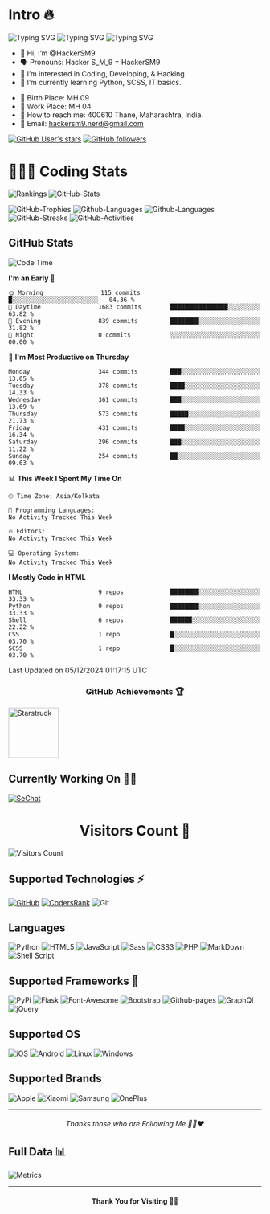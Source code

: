 # Intro 🔥
![Typing SVG](https://readme-typing-svg.herokuapp.com?font=Splash&pause=600&color=72DDF7&width=305&lines=Hi+HackerSM9+Here+%F0%9F%91%8B%F0%9F%8F%BB+..!!)
![Typing SVG](https://readme-typing-svg.herokuapp.com?font=Roman&size=19&pause=500&color=46F749&background=C7FFA500&width=235&height=30&lines=Security+Engineer+%F0%9F%91%A8%F0%9F%8F%BB%E2%80%8D%F0%9F%92%BB+)
![Typing SVG](https://readme-typing-svg.herokuapp.com?font=Rye&pause=500&color=4BF7C5FF&width=255&height=30&lines=Security+Architect+%F0%9F%91%A8%F0%9F%8F%BB%E2%80%8D%F0%9F%92%BB)

- 👋 Hi, I’m @HackerSM9
- 🗣️ Pronouns: Hacker S_M_9 = HackerSM9
- 👀 I’m interested in Coding, Developing, & Hacking.
- 🌱 I’m currently learning Python, SCSS, IT basics.
* 🎂 Birth Place: MH 09
* 💼 Work Place: MH 04
* 🛫 How to reach me: 400610 Thane, Maharashtra, India.
* 📧 Email: hackersm9.nerd@gmail.com

<a href="https://GitHub.com/hackersM9/"><img alt="GitHub User's stars" src="https://img.shields.io/github/stars/HackerSM9?style=social"></a> <a href="https://github.com/HackerSM9?tab=followers"><img alt="GitHub followers" src="https://img.shields.io/github/followers/HackerSM9?style=social"></a></a>

<h1> 👨🏻‍💻 Coding Stats </h1>

![Rankings](https://cr-ss-service.azurewebsites.net/api/ScreenShot?widget=summary&username=hacKersm9&badges=3&show-avatar=true&style=--header-bg-color:%2339068c;)
![GitHub-Stats](https://github-stats-alpha.vercel.app/api/?username=HackerSM9&cc=000&ic=7402ed&tc=7a7adb&bc=fff)
<!-- ![GitHub-Stats](https://github-readme-stats.vercel.app/api?username=HackerSM9&include_all_commits=true&count_private=true&hide_border=false&show_icons=true&title_color=7A7ADB&icon_color=7A7ADB&text_color=D3D3D3&bg_color=0,000000,130F40) -->
![GitHub-Trophies](https://github-profile-trophy.vercel.app/?username=HackerSM9&row=2&column=3&theme=darkhub&no-frame=true)
![Github-Languages](https://github-readme-stats.vercel.app/api/top-langs/?username=hackersm9&layout=compact&langs_count=21&theme=react&hide_border=true)
![Github-Languages](https://cr-skills-chart-widget.azurewebsites.net/api/api?username=HackerSM9&skills=&show-other-skills=true)
![GitHub-Streaks](https://github-readme-streak-stats.herokuapp.com?user=HackerSM9&theme=violet-punch)
![GitHub-Activities](https://github-readme-activity-graph.cyclic.app/graph/?username=HackerSM9&bg_color=1F222E&color=21e60b&line=5008bd&point=FFFFFF&hide_border=true)

## GitHub Stats  
<!--START_SECTION:waka-->
![Code Time](http://img.shields.io/badge/Code%20Time-46%20hrs%2011%20mins-blue)

**I'm an Early 🐤** 

```text
🌞 Morning                115 commits         █░░░░░░░░░░░░░░░░░░░░░░░░   04.36 % 
🌆 Daytime                1683 commits        ████████████████░░░░░░░░░   63.82 % 
🌃 Evening                839 commits         ████████░░░░░░░░░░░░░░░░░   31.82 % 
🌙 Night                  0 commits           ░░░░░░░░░░░░░░░░░░░░░░░░░   00.00 % 
```
📅 **I'm Most Productive on Thursday** 

```text
Monday                   344 commits         ███░░░░░░░░░░░░░░░░░░░░░░   13.05 % 
Tuesday                  378 commits         ████░░░░░░░░░░░░░░░░░░░░░   14.33 % 
Wednesday                361 commits         ███░░░░░░░░░░░░░░░░░░░░░░   13.69 % 
Thursday                 573 commits         █████░░░░░░░░░░░░░░░░░░░░   21.73 % 
Friday                   431 commits         ████░░░░░░░░░░░░░░░░░░░░░   16.34 % 
Saturday                 296 commits         ███░░░░░░░░░░░░░░░░░░░░░░   11.22 % 
Sunday                   254 commits         ██░░░░░░░░░░░░░░░░░░░░░░░   09.63 % 
```


📊 **This Week I Spent My Time On** 

```text
🕑︎ Time Zone: Asia/Kolkata

💬 Programming Languages: 
No Activity Tracked This Week

🔥 Editors: 
No Activity Tracked This Week

💻 Operating System: 
No Activity Tracked This Week
```

**I Mostly Code in HTML** 

```text
HTML                     9 repos             ████████░░░░░░░░░░░░░░░░░   33.33 % 
Python                   9 repos             ████████░░░░░░░░░░░░░░░░░   33.33 % 
Shell                    6 repos             ██████░░░░░░░░░░░░░░░░░░░   22.22 % 
CSS                      1 repo              █░░░░░░░░░░░░░░░░░░░░░░░░   03.70 % 
SCSS                     1 repo              █░░░░░░░░░░░░░░░░░░░░░░░░   03.70 % 
```




 Last Updated on 05/12/2024 01:17:15 UTC
<!--END_SECTION:waka-->

<!-- ![](https://github-readme-stackoverflow.vercel.app/?userID=18754125&theme=dark) -->

<h3 align="center">GitHub Achievements 🏆</h3>
<img alt="Starstruck" style="height:100px" src="https://HackerSM9.github.io/SVG/achievements/starstruck.svg">

## Currently Working On 👨‍🔧
[![SeChat](https://svg.bookmark.style/api?url=https://github.com/HackerSM9/SeChat&mode=dark&style=horizontal)](https://github.com/HackerSM9/SeChat)

<h1 align="center">Visitors Count 👀</h1>

![Visitors Count](https://profile-counter.glitch.me/HackerSM9/count.svg)
<br>
<!--![Profile's View](https://komarev.com/ghpvc/?username=HackerSM9&color=blueviolet)-->

## Supported Technologies ⚡

[![GitHub](https://img.shields.io/badge/GitHub-000000?style=for-the-badge&logo=GitHub&logoColor=white)](https://github.com/HackerSM9)
[![CodersRank](https://img.shields.io/badge/CodersRank-67A4AC?style=for-the-badge&logo=CodersRank&logoColor=white)](https://profile.codersrank.io/user/hackersm9)
![Git](https://img.shields.io/badge/GIT-E44C30?style=for-the-badge&logo=git&logoColor=white)

## Languages
![Python](https://img.shields.io/badge/python-3670A0?style=for-the-badge&logo=python&logoColor=ffdd54)
![HTML5](https://img.shields.io/badge/html5-%23E34F26.svg?style=for-the-badge&logo=html5&logoColor=white)
![JavaScript](https://img.shields.io/badge/javascript-%23323330.svg?style=for-the-badge&logo=javascript&logoColor=%23F7DF1E)
![Sass](https://img.shields.io/badge/Sass-CC6699?style=for-the-badge&logo=sass&logoColor=white)
![CSS3](https://img.shields.io/badge/css3-%231572B6.svg?style=for-the-badge&logo=css3&logoColor=white)
![PHP](https://img.shields.io/badge/php-%23777BB4.svg?style=for-the-badge&logo=php&logoColor=white)
![MarkDown](https://img.shields.io/badge/Markdown-000000?style=for-the-badge&logo=markdown&logoColor=white)
![Shell Script](https://img.shields.io/badge/shell_script-%23121011.svg?style=for-the-badge&logo=gnu-bash&logoColor=white)

## Supported Frameworks 🚀
![PyPi](https://img.shields.io/badge/pypi-3775A9?style=for-the-badge&logo=pypi&logoColor=white)
![Flask](https://img.shields.io/badge/Flask-000000?style=for-the-badge&logo=flask&logoColor=white)
![Font-Awesome](https://img.shields.io/badge/Font_Awesome-339AF0?style=for-the-badge&logo=fontawesome&logoColor=white)
![Bootstrap](https://img.shields.io/badge/Bootstrap-563D7C?style=for-the-badge&logo=bootstrap&logoColor=white)
![Github-pages](https://img.shields.io/badge/GitHub%20Pages-222222?style=for-the-badge&logo=GitHub%20Pages&logoColor=white)
![GraphQl](https://img.shields.io/badge/GraphQl-E10098?style=for-the-badge&logo=graphql&logoColor=white)
![jQuery](https://img.shields.io/badge/jQuery-0769AD?style=for-the-badge&logo=jquery&logoColor=white)

## Supported OS 
![iOS](https://img.shields.io/badge/IOS-000000?style=for-the-badge&logo=apple&logoColor=white)
![Android](https://img.shields.io/badge/Android-3DDC84?style=for-the-badge&logo=android&logoColor=white)
![Linux](https://img.shields.io/badge/Linux-FCC624?style=for-the-badge&logo=linux&logoColor=black)
![Windows](https://img.shields.io/badge/Windows-0078D6?style=for-the-badge&logo=windows&logoColor=white)

## Supported Brands
![Apple](https://img.shields.io/badge/Apple-%23000000.svg?style=for-the-badge&logo=apple&logoColor=white)
![Xiaomi](https://img.shields.io/badge/Xiaomi-%23FF6900.svg?style=for-the-badge&logo=xiaomi&logoColor=white)
![Samsung](https://img.shields.io/badge/Samsung-%231428A0.svg?style=for-the-badge&logo=samsung&logoColor=white)
![OnePlus](https://img.shields.io/badge/OnePlus-%23F5010C.svg?style=for-the-badge&logo=oneplus&logoColor=white)

---
<h6 align="center">Thanks those who are Following Me 🙏🏻❤️</h6>

## Full Data 📊
![Metrics](https://metrics.lecoq.io/hackersm9?template=classic&isocalendar=1&languages=1&repositories=1&achievements=1&introduction=1&base=header%2C%20activity%2C%20community%2C%20repositories%2C%20metadata&base.indepth=false&base.hireable=false&base.skip=false&repositories.batch=100&repositories.forks=false&repositories.affiliations=owner&isocalendar=false&isocalendar.duration=full-year&languages=false&languages.ignored=dart%2Cbatchfile%2Cc%2B%2B%2Cpowershell%2Cswift&languages.limit=8&languages.threshold=0%25&languages.other=false&languages.colors=github&languages.sections=most-used&languages.indepth=false&languages.analysis.timeout=15&languages.analysis.timeout.repositories=7.5&languages.categories=markup%2C%20programming&languages.recent.categories=markup%2C%20programming&languages.recent.load=300&languages.recent.days=14&repositories=false&repositories.pinned=3&repositories.starred=1&repositories.random=0&repositories.order=featured%2C%20pinned%2C%20starred%2C%20random&achievements=false&achievements.threshold=C&achievements.secrets=true&achievements.display=detailed&achievements.limit=13&introduction=false&introduction.title=true&config.timezone=Asia%2FCalcutta)

<hr>
<h4 align="center"> Thank You for Visiting 💫💜 </h4>
